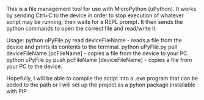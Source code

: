 This is a file management tool for use with MicroPython (uPython). It works by sending Ctrl+C to the device in order to stop execution of whatever script may be running, then waits for a REPL prompt. It then sends the python commands to open the correct file and read/write it.

Usage:
python uPyFile.py read deviceFileName  -  reads a file from the device and prints its contents to the terminal.
python uPyFile.py pull deviceFileName [pcFileName]  -  copies a file from the device to your PC.
python uPyFile.py push pcFileName [deviceFileName]  -  copies a file from your PC to the device.

Hopefully, I will be able to compile the script into a .exe program that can be added to the path or I will set up the project as a pyhon package installable with PIP.